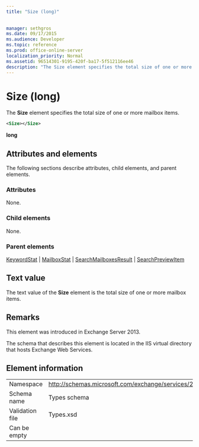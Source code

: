 ```yaml
---
title: "Size (long)"
 
 
manager: sethgros
ms.date: 09/17/2015
ms.audience: Developer
ms.topic: reference
ms.prod: office-online-server
localization_priority: Normal
ms.assetid: 96514301-9195-420f-ba17-5f512116ee46
description: "The Size element specifies the total size of one or more mailbox items."
---
```


# Size (long)

The **Size** element specifies the total size of one or more mailbox items. 
  
```XML
<Size></Size>
```

 **long**
## Attributes and elements

The following sections describe attributes, child elements, and parent elements.
  
### Attributes

None.
  
### Child elements

None.
  
### Parent elements

[KeywordStat](keywordstat.md) | [MailboxStat](mailboxstat.md) | [SearchMailboxesResult](searchmailboxesresult.md) | [SearchPreviewItem](searchpreviewitem.md)
  
## Text value

The text value of the **Size** element is the total size of one or more mailbox items. 
  
## Remarks

This element was introduced in Exchange Server 2013.
  
The schema that describes this element is located in the IIS virtual directory that hosts Exchange Web Services.
  
## Element information

|||
|:-----|:-----|
|Namespace  <br/> |http://schemas.microsoft.com/exchange/services/2006/types  <br/> |
|Schema name  <br/> |Types schema  <br/> |
|Validation file  <br/> |Types.xsd  <br/> |
|Can be empty  <br/> ||
   

